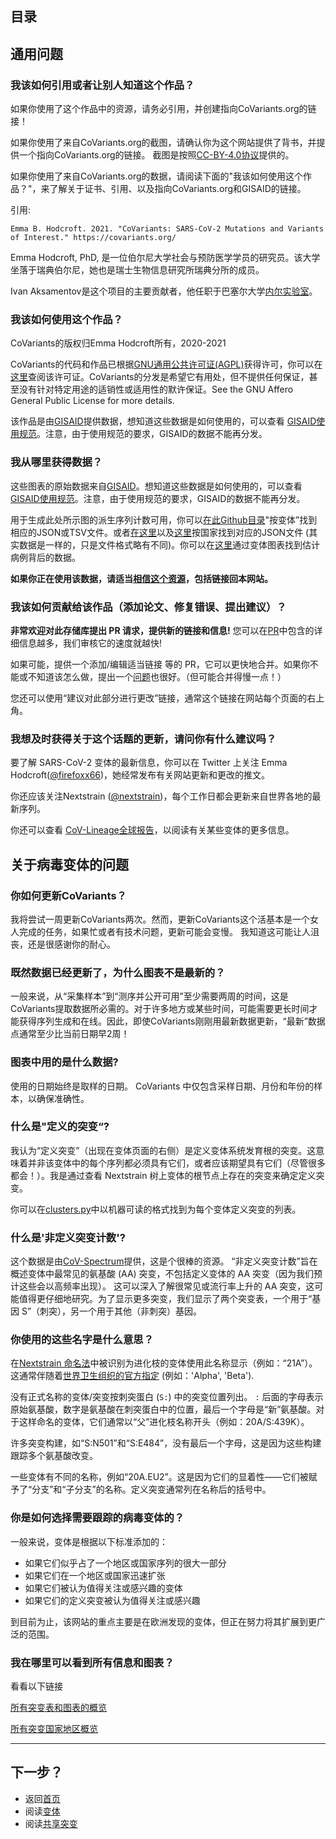 ## 目录

## 通用问题

### 我该如何引用或者让别人知道这个作品？

如果你使用了这个作品中的资源，请务必引用，并创建指向CoVariants.org的链接！ 

如果你使用了来自CoVariants.org的截图，请确认你为这个网站提供了背书，并提供一个指向CoVariants.org的链接。
截图是按照[CC-BY-4.0协议](https://creativecommons.org/licenses/by/4.0/)提供的。

如果你使用了来自CoVariants.org的数据，请阅读下面的"我该如何使用这个作品？"，来了解关于证书、引用、以及指向CoVariants.org和GISAID的链接。

引用:

```
Emma B. Hodcroft. 2021. "CoVariants: SARS-CoV-2 Mutations and Variants of Interest." https://covariants.org/
```

Emma Hodcroft, PhD, 是一位伯尔尼大学社会与预防医学学员的研究员。该大学坐落于瑞典伯尔尼，她也是瑞士生物信息研究所瑞典分所的成员。

Ivan Aksamentov是这个项目的主要贡献者，他任职于巴塞尔大学[内尔实验室](https://neherlab.org/)。

<!-- TODO:

- add citation
- add linking info
- add social media sharing info and links -->

### 我该如何使用这个作品？

CoVariants的版权归Emma Hodcroft所有，2020-2021

CoVariants的代码和作品已根据[GNU通用公共许可证(AGPL)](https://www.gnu.org/licenses/agpl-3.0.en.html)获得许可，你可以在[这里](https://github.com/hodcroftlab/covariants/blob/master/LICENSE.md)查阅该许可证。CoVariants的分发是希望它有用处，但不提供任何保证，甚至没有针对特定用途的适销性或适用性的默许保证。See the GNU Affero General Public License for more details.

该作品是由[GISAID](https://www.gisaid.org/)提供数据，想知道这些数据是如何使用的，可以查看 [GISAID使用规范](https://www.gisaid.org/registration/terms-of-use/)。注意，由于使用规范的要求，GISAID的数据不能再分发。

### 我从哪里获得数据？

这些图表的原始数据来自[GISAID](https://www.gisaid.org/)。想知道这些数据是如何使用的，可以查看 [GISAID使用规范](https://www.gisaid.org/registration/terms-of-use/)。注意，由于使用规范的要求，GISAID的数据不能再分发。

用于生成此处所示图的派生序列计数可用，你可以[在此Github目录](https://github.com/hodcroftlab/covariants/tree/master/cluster_tables)"按变体”找到相应的JSON或TSV文件。或者[在这里](https://github.com/hodcroftlab/covariants/blob/master/cluster_tables/EUClusters_data.json)以及[这里](https://github.com/hodcroftlab/covariants/blob/master/web/data/perCountryData.json)按国家找到对应的JSON文件 (其实数据是一样的，只是文件格式略有不同)。你可以在[这里](https://github.com/hodcroftlab/covariants/blob/master/web/data/perCountryDataCaseCounts.json)通过变体图表找到估计病例背后的数据。

**如果你正在使用该数据，请适当[相信这个资源](#how-should-i-cite-or-acknowledge-this-work)，包括链接回本网站。**

### 我该如何贡献给该作品（添加论文、修复错误、提出建议）？

**非常欢迎对此存储库提出 PR 请求，提供新的链接和信息!** 您可以在[PR](https://github.com/hodcroftlab/covariants/pulls)中包含的详细信息越多，我们审核它的速度就越快!

如果可能，提供一个添加/编辑适当链接 等的 PR，它可以更快地合并。如果你不能或不知道该怎么做，提出一个[问题](https://github.com/hodcroftlab/covariants/issues)也很好。（但可能合并得慢一点！）

您还可以使用“建议对此部分进行更改”链接，通常这个链接在网站每个页面的右上角。

<!-- TODO:

- TODO: Add link to discussion and twitter.

- TODO: Add link to issues and pull requests.

- TODO: Add content contributors guide. Where, how, what. How to add new content and data.

- TODO: Add software developers guide. -->


### 我想及时获得关于这个话题的更新，请问你有什么建议吗？

要了解 SARS-CoV-2 变体的最新信息，你可以在 Twitter 上关注 Emma Hodcroft([@firefoxx66](https://twitter.com/firefoxx66))，她经常发布有关网站更新和更改的推文。

你还应该关注Nextstrain ([@nextstrain](https://twitter.com/nextstrain))，每个工作日都会更新来自世界各地的最新序列。

你还可以查看 [CoV-Lineage全球报告](https://cov-lineages.org/global_report.html)，以阅读有关某些变体的更多信息。

## 关于病毒变体的问题

### 你如何更新CoVariants？

我将尝试一周更新CoVariants两次。然而，更新CoVariants这个活基本是一个女人完成的任务，如果忙或者有技术问题，更新可能会变慢。 我知道这可能让人沮丧，还是很感谢你的耐心。

### 既然数据已经更新了，为什么图表不是最新的？

一般来说，从“采集样本”到“测序并公开可用”至少需要两周的时间，这是CoVariants提取数据所必需的。对于许多地方或某些时间，可能需要更长时间才能获得序列生成和在线。因此，即使CoVariants刚刚用最新数据更新，“最新”数据点通常至少比当前日期早2周！

### 图表中用的是什么数据?

使用的日期始终是取样的日期。 CoVariants 中仅包含采样日期、月份和年份的样本，以确保准确性。

### 什么是"定义的突变“?

我认为“定义突变”（出现在变体页面的右侧）是定义变体系统发育根的突变。这意味着并非该变体中的每个序列都必须具有它们，或者应该期望具有它们（尽管很多都会！）。我是通过查看 Nextstrain 树上变体的根节点上存在的突变来确定定义突变。

你可以在[clusters.py](https://github.com/hodcroftlab/covariants/blob/master/scripts/clusters.py)中以机器可读的格式找到为每个变体定义突变的列表。

### 什么是'非定义突变计数'?

这个数据是由[CoV-Spectrum](https://cov-spectrum.org/)提供，这是个很棒的资源。 
“非定义突变计数”旨在概述变体中最常见的氨基酸 (AA) 突变，不包括定义变体的 AA 突变（因为我们预计这些会以高频率出现）。 这可以深入了解很常见或流行率上升的 AA 突变，这可能值得更仔细地研究。为了显示更多突变，我们显示了两个突变表，一个用于“基因 S”（刺突），另一个用于其他（非刺突）基因。

### 你使用的这些名字是什么意思？

在[Nextstrain 命名法](https://nextstrain.org/blog/2021-01-06-updated-SARS-CoV-2-clade-naming)中被识别为进化枝的变体使用此名称显示（例如：“21A”）。这通常伴随着[世界卫生组织的官方指定](https://www.who.int/en/activities/tracking-SARS-CoV-2-variants/) (例如：'Alpha', 'Beta').

没有正式名称的变体/突变按刺突蛋白 (`S:`) 中的突变位置列出。 `:` 后面的字母表示原始氨基酸，数字是氨基酸在刺突蛋白中的位置，最后一个字母是“新”氨基酸。对于这样命名的变体，它们通常以“父”进化枝名称开头（例如：20A/S:439K）。

许多突变构建，如“S:N501”和“S:E484”，没有最后一个字母，这是因为这些构建跟踪多个氨基酸改变。

一些变体有不同的名称，例如“20A.EU2”。这是因为它们的显着性——它们被赋予了“分支”和“子分支”的名称。定义突变通常列在名称后的括号中。

### 你是如何选择需要跟踪的病毒变体的？

一般来说，变体是根据以下标准添加的：
- 如果它们似乎占了一个地区或国家序列的很大一部分
- 如果它们在一个地区或国家迅速扩张
- 如果它们被认为值得关注或感兴趣的变体
- 如果它们的定义突变被认为值得关注或感兴趣

到目前为止，该网站的重点主要是在欧洲发现的变体，但正在努力将其扩展到更广泛的范围。

### 我在哪里可以看到所有信息和图表？

看看以下链接

[所有突变表和图表的概览](/per-variant)

[所有突变国家地区概览](/per-country)

---

## 下一步？

- 返回[首页](/)
- 阅读[变体](/variants)
- 阅读[共享突变](/shared-mutations)
